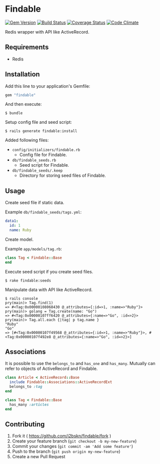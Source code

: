 # Findable

[![Gem Version](https://badge.fury.io/rb/findable.svg)](http://badge.fury.io/rb/findable)
[![Build Status](https://travis-ci.org/i2bskn/findable.svg)](https://travis-ci.org/i2bskn/findable)
[![Coverage Status](https://img.shields.io/coveralls/i2bskn/findable.svg)](https://coveralls.io/r/i2bskn/findable)
[![Code Climate](https://codeclimate.com/github/i2bskn/findable/badges/gpa.svg)](https://codeclimate.com/github/i2bskn/findable)

Redis wrapper with API like ActiveRecord.

## Requirements

- Redis

## Installation

Add this line to your application's Gemfile:

```ruby
gem "findable"
```

And then execute:

```
$ bundle
```

Setup config file and seed script:

```
$ rails generate findable:install
```

Added following files:

- `config/initializers/findable.rb`
    - Config file for Findable.
- `db/findable_seeds.rb`
    - Seed script for Findable.
- `db/findable_seeds/.keep`
    - Directory for storing seed files of Findable.

## Usage

Create seed file if static data.

Example `db/findable_seeds/tags.yml`:

```yaml
data1:
  id: 1
  name: Ruby
```

Create model.

Example `app/models/tag.rb`:

```ruby
class Tag < Findable::Base
end
```

Execute seed script if you create seed files.

```
$ rake findable:seeds
```

Manipulate data with API like ActiveRecord.

```
$ rails console
pry(main)> Tag.find(1)
=> #<Tag:0x00000108068430 @_attributes={:id=>1, :name=>"Ruby"}>
pry(main)> golang = Tag.create(name: "Go")
=> #<Tag:0x00000107ff6420 @_attributes={:name=>"Go", :id=>2}>
pry(main)> Tag.all.each {|tag| p tag.name }
"Ruby"
"Go"
=> [#<Tag:0x00000107f49568 @_attributes={:id=>1, :name=>"Ruby"}>, #<Tag:0x00000107f492e8 @_attributes={:name=>"Go", :id=>2}>]
```

## Associations

It is possible to use the `belongs_to` and `has_one` and `has_many`.
Mutually can refer to objects of ActiveRecord and Findable.

```ruby
class Article < ActiveRecord::Base
  include Findable::Associations::ActiveRecordExt
  belongs_to :tag
end

class Tag < Findable::Base
  has_many :articles
end
```

## Contributing

1. Fork it ( https://github.com/i2bskn/findable/fork )
2. Create your feature branch (`git checkout -b my-new-feature`)
3. Commit your changes (`git commit -am 'Add some feature'`)
4. Push to the branch (`git push origin my-new-feature`)
5. Create a new Pull Request
